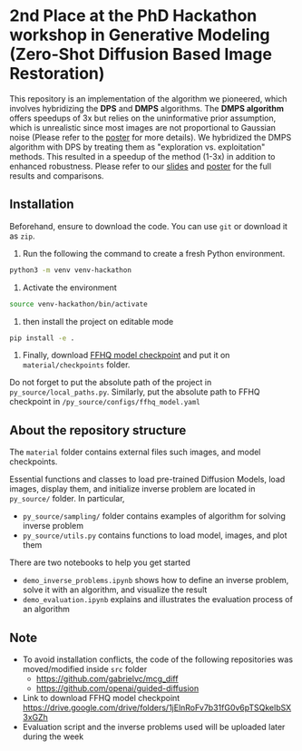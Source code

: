 # 2nd Place at the PhD Hackathon workshop in Generative Modeling (Zero-Shot Diffusion Based Image Restoration)


This repository is an implementation of the algorithm we pioneered, which involves hybridizing the **DPS** and **DMPS** algorithms. The **DMPS algorithm** offers speedups of 3x but relies on the uninformative prior assumption, which is unrealistic since most images are not proportional to Gaussian noise (Please refer to the [poster](https://drive.google.com/file/d/1-6qPfdAmrMBOs5XRS69fjnb-xAQhaRt9/view) for more details). We hybridized the DMPS algorithm with DPS by treating them as "exploration vs. exploitation" methods. This resulted in a speedup of the method (1-3x) in addition to enhanced robustness. 
Please refer to our [slides](https://drive.google.com/file/d/1We39vRCalNYvez61BQvYhVi2bsy14YMv/view) and [poster](https://drive.google.com/file/d/1-6qPfdAmrMBOs5XRS69fjnb-xAQhaRt9/view) for the full results and comparisons.


## Installation

Beforehand, ensure to download the code.
You can use ``git`` or download it as ``zip``.

1. Run the following the command to create a fresh Python environment.

```bash
python3 -m venv venv-hackathon
```

1. Activate the environment

```bash
source venv-hackathon/bin/activate
```

1. then install the project on editable mode

```bash
pip install -e .
```

1. Finally, download [FFHQ model checkpoint](https://drive.google.com/drive/folders/1jElnRoFv7b31fG0v6pTSQkelbSX3xGZh) and put it on ``material/checkpoints`` folder.

Do not forget to put the absolute path of the project in ``py_source/local_paths.py``.
Similarly, put the absolute path to FFHQ checkpoint in ``/py_source/configs/ffhq_model.yaml``


## About the repository structure

The ``material`` folder contains external files such images, and model checkpoints.

Essential functions and classes to load pre-trained Diffusion Models, load images, display them, and initialize inverse problem are located in ``py_source/`` folder.
In particular,
- ``py_source/sampling/`` folder contains examples of algorithm for solving inverse problem
- ``py_source/utils.py`` contains functions to load model, images, and plot them

There are two notebooks to help you get started
- ``demo_inverse_problems.ipynb`` shows how to define an inverse problem, solve it with an algorithm, and visualize the result
- ``demo_evaluation.ipynb`` explains and illustrates the evaluation process of an algorithm


## Note

- To avoid installation conflicts, the code of the following repositories was moved/modified inside ``src`` folder
    - https://github.com/gabrielvc/mcg_diff
    - https://github.com/openai/guided-diffusion
- Link to download FFHQ model checkpoint https://drive.google.com/drive/folders/1jElnRoFv7b31fG0v6pTSQkelbSX3xGZh
- Evaluation script and the inverse problems used will be uploaded later during the week
